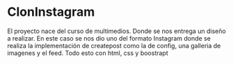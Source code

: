 # ClonInstagram
El proyecto nace del curso de multimedios. Donde se nos entrega un diseño a realizar. En este caso se nos dio uno del formato Instagram donde se realiza la implementación de createpost como la de config, una galleria de imagenes y el feed. Todo esto con html, css y boostrapt
